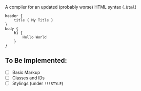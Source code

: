 A compiler for an updated (probably worse) HTML syntax (`.btml`)
```btml
header {
    title { My Title }
}
body {
    h1 {
        Hello World
    }
}
```

## To Be Implemented:
- [ ] Basic Markup
- [ ] Classes and IDs
- [ ] Stylings (under `!!!STYLE`)